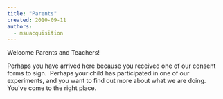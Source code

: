 ```yaml
---
title: "Parents"
created: 2010-09-11
authors: 
  - msuacquisition
---
```


Welcome Parents and Teachers!

Perhaps you have arrived here because you received one of our consent forms to sign.  Perhaps your child has participated in one of our experiments, and you want to find out more about what we are doing.  You've come to the right place.

